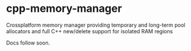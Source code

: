 # cpp-memory-manager
Crossplatform memory manager providing temporary and long-term pool allocators and full C++ new/delete support for isolated RAM regions

Docs follow soon.
